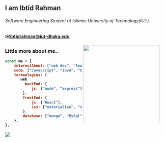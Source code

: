 <h2>I am <b>Ibtid Rahman<b></h2>
<h6>Software Engineering Student at Islamic University of Technology(IUT)</h6>

✉️ibtidrahman@iut-dhaka.edu

<img align='right' src="https://media1.tenor.com/images/9fb771fb621c29b0a2eae945b5ceeeb3/tenor.gif?itemid=19019116" width="250"> 
    
### Little more about me..
```javascript
const me = {
    interestAbout: ["web dev", "learning new", "teaching", "social activity"],
    code: ["Javascript", "Java", "C++","C","Typescript"],
    technologies: {
       web
         backEnd: {
            js: ["node", "express"],
        },
        frontEnd: {
            js: ["React"],
            css: ["materialize", "semantic", "bootstrap"]
        },
        database: ["mongo", "MySql", "firebase"],
    },
};
```

<img src="https://github-readme-stats.vercel.app/api?username=Ibtid&count_private=true"/>
